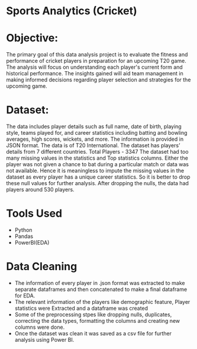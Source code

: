 # Sports Analytics (Cricket) 
# Objective:
The primary goal of this data analysis project is to evaluate the fitness and performance of cricket players in preparation for an upcoming T20 game. The analysis will focus on understanding each player's current form and historical performance. The insights gained will aid team management in making informed decisions regarding player selection and strategies for the upcoming game. 
# Dataset:
The data includes player details such as full name, date of birth, playing style, teams played for, and career statistics including batting and bowling averages, high scores, wickets, and more. The information is provided in JSON format.
The data is of T20 International. The dataset has players’ details from 7 different countries.
Total Players - 3347
The dataset had too many missing values in the statistics and Top statistics columns. Either the player was not given a chance to bat during a particular match or data was not available. Hence it is meaningless to impute the missing values in the dataset as every player has a unique career statistics. So it is better to drop these null values for further analysis. After dropping the nulls, the data had players around 530 players. 
# Tools Used
* Python
* Pandas
* PowerBI(EDA)
# Data Cleaning
* The information of every player in .json format was extracted to make separate dataframes and then concatenated to make a final dataframe for EDA.
* The relevant information of the players like demographic feature, Player statistics were Extracted and a dataframe was created
* Some of the preprocessing stpes like dropping nulls, duplicates, correcting the data types, formatting the columns and creating new columns were done.
* Once the dataset was clean it was saved as a csv file for further analysis using Power BI.

